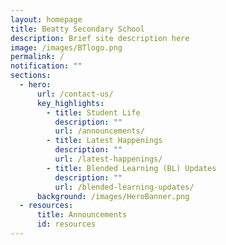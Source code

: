 ```yaml
---
layout: homepage
title: Beatty Secondary School
description: Brief site description here
image: /images/BTlogo.png
permalink: /
notification: ""
sections:
  - hero:
      url: /contact-us/
      key_highlights:
        - title: Student Life
          description: ""
          url: /announcements/
        - title: Latest Happenings
          description: ""
          url: /latest-happenings/
        - title: Blended Learning (BL) Updates
          description: ""
          url: /blended-learning-updates/
      background: /images/HeroBanner.png
  - resources:
      title: Announcements
      id: resources
---
```

